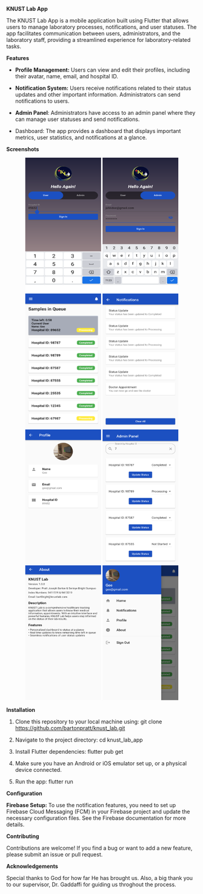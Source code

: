 ******KNUST Lab App******

The KNUST Lab App is a mobile application built using Flutter that allows users to manage laboratory processes, notifications, and user statuses. The app facilitates communication between users, administrators, and the laboratory staff, providing a streamlined experience for laboratory-related tasks.

**Features**
* **Profile Management:** Users can view and edit their profiles, including their avatar, name, email, and hospital ID.

* **Notification System:** Users receive notifications related to their status updates and other important information. Administrators can send notifications to users.

* **Admin Panel**: Administrators have access to an admin panel where they can manage user statuses and send notifications.

* Dashboard: The app provides a dashboard that displays important metrics, user statistics, and notifications at a glance.

****Screenshots****
<div align="center">
  <img src="assets/images/user_signin.png" alt="User Sign in" width="200" height="355">
  <img src="assets/images/admin_signin.png" alt="Admin Sign in" width="200" height="355">
  <img src="assets/images/dashboard.png" alt="User Dashboard" width="200" height="355">
  <img src="assets/images/notifications.png" alt="Notification" width="200" height="355">
  <img src="assets/images/profile.png" alt="Profile" width="200" height="355">
  <img src="assets/images/admin_panel.png" alt="Admin Panel" width="200" height="355">
  <img src="assets/images/about.png" alt="About" width="200" height="355">
  <img src="assets/images/nav_drawer.png" alt="Nav Drawer" width="200" height="355">
</div>



****Installation****
1. Clone this repository to your local machine using:
   git clone https://github.com/bartonpratt/knust_lab.git


3. Navigate to the project directory:
   cd knust_lab_app
   
4. Install Flutter dependencies:
   flutter pub get

5. Make sure you have an Android or iOS emulator set up, or a physical device connected.
  
6. Run the app:
   flutter run

****Configuration****

**Firebase Setup:** To use the notification features, you need to set up Firebase Cloud Messaging (FCM) in your Firebase project and update the necessary configuration files. See the Firebase documentation for more details.

****Contributing****

Contributions are welcome! If you find a bug or want to add a new feature, please submit an issue or pull request.

****Acknowledgements****

Special thanks to God for how far He has brought us.
Also, a big thank you to our supervisor, Dr. Gaddaffi for guiding us throghout the process.

